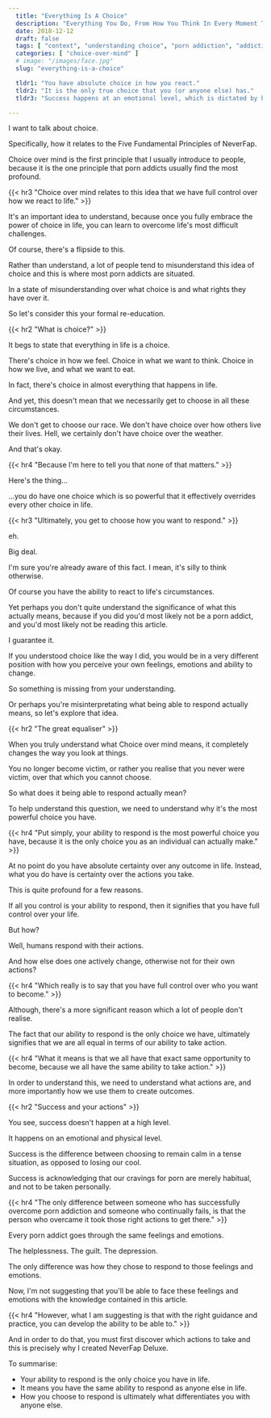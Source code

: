 ```yaml
---
  title: "Everything Is A Choice"
  description: "Everything You Do, From How You Think In Every Moment To What You Believe Today Or Tomorrow, Is Completely At Your Discretion. You Just Have To Realise It."
  date: 2018-12-12
  draft: false
  tags: [ "context", "understanding choice", "porn addiction", "addiction", "awareness", "nofap", "neverfap", "neverfap deluxe" ]
  categories: [ "choice-over-mind" ]
  # image: "/images/face.jpg"
  slug: "everything-is-a-choice"

  tldr1: "You have absolute choice in how you react."
  tldr2: "It is the only true choice that you (or anyone else) has."
  tldr3: "Success happens at an emotional level, which is dictated by how we react."

---
```


I want to talk about choice.

Specifically, how it relates to the Five Fundamental Principles of NeverFap.

Choice over mind is the first principle that I usually introduce to people, because it is the one principle that porn addicts usually find the most profound.


{{< hr3 "Choice over mind relates to this idea that we have full control over how we react to life." >}}


It's an important idea to understand, because once you fully embrace the power of choice in life, you can learn to overcome life's most difficult challenges.

Of course, there's a flipside to this. 

Rather than understand, a lot of people tend to misunderstand this idea of choice and this is where most porn addicts are situated. 

In a state of misunderstanding over what choice is and what rights they have over it.

So let's consider this your formal re-education.


{{< hr2 "What is choice?" >}}


It begs to state that everything in life is a choice.

There's choice in how we feel. Choice in what we want to think. Choice in how we live, and what we want to eat. 

In fact, there's choice in almost everything that happens in life.

And yet, this doesn't mean that we necessarily get to choose in all these circumstances. 

We don't get to choose our race. We don't have choice over how others live their lives. Hell, we certainly don't have choice over the weather. 

And that's okay.


{{< hr4 "Because I'm here to tell you that none of that matters." >}}


Here's the thing... 

...you do have one choice which is so powerful that it effectively overrides every other choice in life.


{{< hr3 "Ultimately, you get to choose how you want to respond." >}}


eh.

Big deal.

I'm sure you're already aware of this fact. I mean, it's silly to think otherwise.

Of course you have the ability to react to life's circumstances.

Yet perhaps you don't quite understand the significance of what this actually means, because if you did you'd most likely not be a porn addict, and you'd most likely not be reading this article.

I guarantee it.

If you understood choice like the way I did, you would be in a very different position with how you perceive your own feelings, emotions and ability to change.

So something is missing from your understanding. 

Or perhaps you're misinterpretating what being able to respond actually means, so let's explore that idea.


{{< hr2 "The great equaliser" >}}


When you truly understand what Choice over mind means, it completely changes the way you look at things. 

You no longer become victim, or rather you realise that you never were victim, over that which you cannot choose.

So what does it being able to respond actually mean?

To help understand this question, we need to understand why it's the most powerful choice you have.


{{< hr4 "Put simply, your ability to respond is the most powerful choice you have, because it is the only choice you as an individual can actually make." >}}


At no point do you have absolute certainty over any outcome in life. Instead, what you do have is certainty over the actions you take.

This is quite profound for a few reasons. 

If all you control is your ability to respond, then it signifies that you have full control over your life.

But how? 

Well, humans respond with their actions. 

And how else does one actively change, otherwise not for their own actions? 


{{< hr4 "Which really is to say that you have full control over who you want to become." >}}


Although, there's a more significant reason which a lot of people don't realise. 

The fact that our ability to respond is the only choice we have, ultimately signifies that we are all equal in terms of our ability to take action.


{{< hr4 "What it means is that we all have that exact same opportunity to become, because we all have the same ability to take action." >}}


In order to understand this, we need to understand what actions are, and more importantly how we use them to create outcomes.


{{< hr2 "Success and your actions" >}}


You see, success doesn't happen at a high level.

It happens on an emotional and physical level. 

Success is the difference between choosing to remain calm in a tense situation, as opposed to losing our cool. 

Success is acknowledging that our cravings for porn are merely habitual, and not to be taken personally. 


{{< hr4 "The only difference between someone who has successfully overcome porn addiction and someone who continually fails, is that the person who overcame it took those right actions to get there." >}}


Every porn addict goes through the same feelings and emotions. 

The helplessness. The guilt. The depression.

The only difference was how they chose to respond to those feelings and emotions. 

Now, I'm not suggesting that you'll be able to face these feelings and emotions with the knowledge contained in this article.


{{< hr4 "However, what I am suggesting is that with the right guidance and practice, you can develop the ability to be able to." >}}


And in order to do that, you must first discover which actions to take and this is precisely why I created NeverFap Deluxe.

To summarise:

- Your ability to respond is the only choice you have in life. 
- It means you have the same ability to respond as anyone else in life.
- How you choose to respond is ultimately what differentiates you with anyone else.


